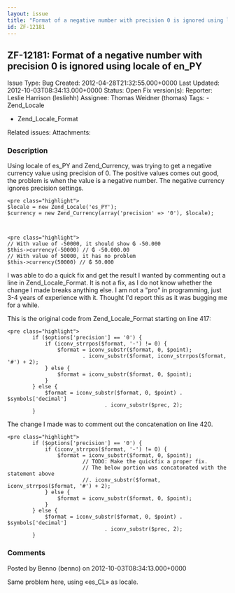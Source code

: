 ```yaml
---
layout: issue
title: "Format of a negative number with precision 0 is ignored using locale of en_PY"
id: ZF-12181
---
```


ZF-12181: Format of a negative number with precision 0 is ignored using locale of en\_PY
----------------------------------------------------------------------------------------

 Issue Type: Bug Created: 2012-04-28T21:32:55.000+0000 Last Updated: 2012-10-03T08:34:13.000+0000 Status: Open Fix version(s): 
 Reporter:  Leslie Harrison (lesliehh)  Assignee:  Thomas Weidner (thomas)  Tags: - Zend\_Locale
- Zend\_Locale\_Format
 
 Related issues: 
 Attachments: 
### Description

Using locale of es\_PY and Zend\_Currency, was trying to get a negative currency value using precision of 0. The positive values comes out good, the problem is when the value is a negative number. The negative currency ignores precision settings.

 
    <pre class="highlight"> 
    $locale = new Zend_Locale('es_PY');
    $currency = new Zend_Currency(array('precision' => '0'), $locale);


 
    <pre class="highlight"> 
    // With value of -50000, it should show ₲ -50.000
    $this->currency(-50000) // ₲ -50.000.00 
    // With value of 50000, it has no problem
    $this->currency(50000) // ₲ 50.000


I was able to do a quick fix and get the result I wanted by commenting out a line in Zend\_Locale\_Format. It is not a fix, as I do not know whether the change I made breaks anything else. I am not a "pro" in programming, just 3-4 years of experience with it. Thought I'd report this as it was bugging me for a while.

This is the original code from Zend\_Locale\_Format starting on line 417:

 
    <pre class="highlight"> 
            if ($options['precision'] == '0') {
                if (iconv_strrpos($format, '-') != 0) {
                    $format = iconv_substr($format, 0, $point);
                            . iconv_substr($format, iconv_strrpos($format, '#') + 2);
                } else {
                    $format = iconv_substr($format, 0, $point);
                }
            } else {
                $format = iconv_substr($format, 0, $point) . $symbols['decimal']
                                   . iconv_substr($prec, 2);
            }


The change I made was to comment out the concatenation on line 420.

 
    <pre class="highlight"> 
            if ($options['precision'] == '0') {
                if (iconv_strrpos($format, '-') != 0) {
                    $format = iconv_substr($format, 0, $point);
                            // TODO: Make the quickfix a proper fix.
                            // The below portion was concatonated with the statement above
                            //. iconv_substr($format, iconv_strrpos($format, '#') + 2);
                } else {
                    $format = iconv_substr($format, 0, $point);
                }
            } else {
                $format = iconv_substr($format, 0, $point) . $symbols['decimal']
                                   . iconv_substr($prec, 2);
            }


 

 

### Comments

Posted by Benno (benno) on 2012-10-03T08:34:13.000+0000

Same problem here, using «es\_CL» as locale.

 

 